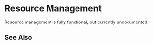 # Resource Management

<!-- PAGE IS TODO -->

Resource management is fully functional, but currently undocumented.

## See Also


